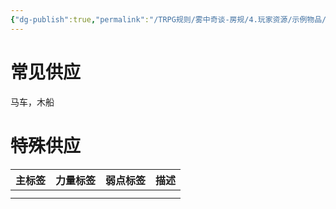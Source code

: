 ```yaml
---
{"dg-publish":true,"permalink":"/TRPG规则/雾中奇谈-房规/4.玩家资源/示例物品/装备/"}
---
```


# 常见供应
马车，木船

# 特殊供应

| 主标签 | 力量标签 | 弱点标签 | 描述  |
| --- | ---- | ---- | --- |
|     |      |      |     |
|     |      |      |     |
